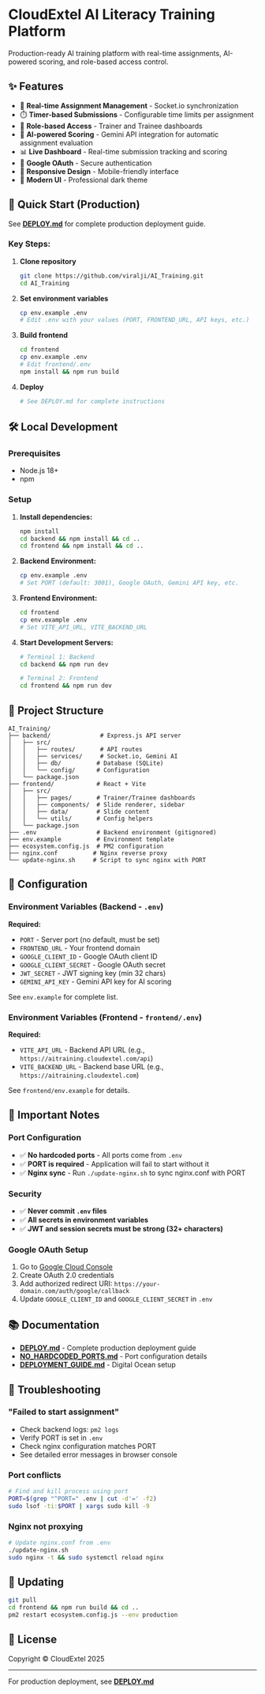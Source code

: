 # CloudExtel AI Literacy Training Platform

Production-ready AI training platform with real-time assignments, AI-powered scoring, and role-based access control.

## ✨ Features

- 🎯 **Real-time Assignment Management** - Socket.io synchronization
- ⏱️ **Timer-based Submissions** - Configurable time limits per assignment
- 👥 **Role-based Access** - Trainer and Trainee dashboards
- 🤖 **AI-powered Scoring** - Gemini API integration for automatic assignment evaluation
- 📊 **Live Dashboard** - Real-time submission tracking and scoring
- 🔐 **Google OAuth** - Secure authentication
- 📱 **Responsive Design** - Mobile-friendly interface
- 🎨 **Modern UI** - Professional dark theme

## 🚀 Quick Start (Production)

See **[DEPLOY.md](./DEPLOY.md)** for complete production deployment guide.

### Key Steps:

1. **Clone repository**
   ```bash
   git clone https://github.com/viralji/AI_Training.git
   cd AI_Training
   ```

2. **Set environment variables**
   ```bash
   cp env.example .env
   # Edit .env with your values (PORT, FRONTEND_URL, API keys, etc.)
   ```

3. **Build frontend**
   ```bash
   cd frontend
   cp env.example .env
   # Edit frontend/.env
   npm install && npm run build
   ```

4. **Deploy**
   ```bash
   # See DEPLOY.md for complete instructions
   ```

## 🛠️ Local Development

### Prerequisites
- Node.js 18+ 
- npm

### Setup

1. **Install dependencies:**
   ```bash
   npm install
   cd backend && npm install && cd ..
   cd frontend && npm install && cd ..
   ```

2. **Backend Environment:**
   ```bash
   cp env.example .env
   # Set PORT (default: 3001), Google OAuth, Gemini API key, etc.
   ```

3. **Frontend Environment:**
   ```bash
   cd frontend
   cp env.example .env
   # Set VITE_API_URL, VITE_BACKEND_URL
   ```

4. **Start Development Servers:**
   ```bash
   # Terminal 1: Backend
   cd backend && npm run dev
   
   # Terminal 2: Frontend
   cd frontend && npm run dev
   ```

## 📁 Project Structure

```
AI_Training/
├── backend/              # Express.js API server
│   ├── src/
│   │   ├── routes/       # API routes
│   │   ├── services/     # Socket.io, Gemini AI
│   │   ├── db/          # Database (SQLite)
│   │   └── config/      # Configuration
│   └── package.json
├── frontend/            # React + Vite
│   ├── src/
│   │   ├── pages/       # Trainer/Trainee dashboards
│   │   ├── components/  # Slide renderer, sidebar
│   │   ├── data/        # Slide content
│   │   └── utils/       # Config helpers
│   └── package.json
├── .env                 # Backend environment (gitignored)
├── env.example          # Environment template
├── ecosystem.config.js  # PM2 configuration
├── nginx.conf          # Nginx reverse proxy
└── update-nginx.sh     # Script to sync nginx with PORT
```

## 🔧 Configuration

### Environment Variables (Backend - `.env`)

**Required:**
- `PORT` - Server port (no default, must be set)
- `FRONTEND_URL` - Your frontend domain
- `GOOGLE_CLIENT_ID` - Google OAuth client ID
- `GOOGLE_CLIENT_SECRET` - Google OAuth secret
- `JWT_SECRET` - JWT signing key (min 32 chars)
- `GEMINI_API_KEY` - Gemini API key for AI scoring

See `env.example` for complete list.

### Environment Variables (Frontend - `frontend/.env`)

**Required:**
- `VITE_API_URL` - Backend API URL (e.g., `https://aitraining.cloudextel.com/api`)
- `VITE_BACKEND_URL` - Backend base URL (e.g., `https://aitraining.cloudextel.com`)

See `frontend/env.example` for details.

## 📝 Important Notes

### Port Configuration
- ✅ **No hardcoded ports** - All ports come from `.env`
- ✅ **PORT is required** - Application will fail to start without it
- ✅ **Nginx sync** - Run `./update-nginx.sh` to sync nginx.conf with PORT

### Security
- ✅ **Never commit `.env` files**
- ✅ **All secrets in environment variables**
- ✅ **JWT and session secrets must be strong (32+ characters)**

### Google OAuth Setup
1. Go to [Google Cloud Console](https://console.cloud.google.com/)
2. Create OAuth 2.0 credentials
3. Add authorized redirect URI: `https://your-domain.com/auth/google/callback`
4. Update `GOOGLE_CLIENT_ID` and `GOOGLE_CLIENT_SECRET` in `.env`

## 📚 Documentation

- **[DEPLOY.md](./DEPLOY.md)** - Complete production deployment guide
- **[NO_HARDCODED_PORTS.md](./NO_HARDCODED_PORTS.md)** - Port configuration details
- **[DEPLOYMENT_GUIDE.md](./DEPLOYMENT_GUIDE.md)** - Digital Ocean setup

## 🐛 Troubleshooting

### "Failed to start assignment"
- Check backend logs: `pm2 logs`
- Verify PORT is set in `.env`
- Check nginx configuration matches PORT
- See detailed error messages in browser console

### Port conflicts
```bash
# Find and kill process using port
PORT=$(grep "^PORT=" .env | cut -d'=' -f2)
sudo lsof -ti:$PORT | xargs sudo kill -9
```

### Nginx not proxying
```bash
# Update nginx.conf from .env
./update-nginx.sh
sudo nginx -t && sudo systemctl reload nginx
```

## 🔄 Updating

```bash
git pull
cd frontend && npm run build && cd ..
pm2 restart ecosystem.config.js --env production
```

## 📄 License

Copyright © CloudExtel 2025

---

For production deployment, see **[DEPLOY.md](./DEPLOY.md)**
